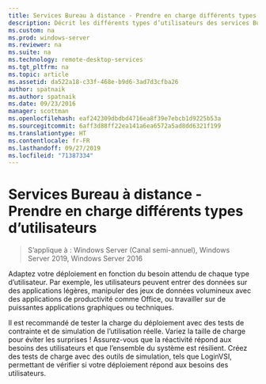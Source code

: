 ```yaml
---
title: Services Bureau à distance - Prendre en charge différents types d’utilisateurs
description: Décrit les différents types d’utilisateurs des services Bureau à distance.
ms.custom: na
ms.prod: windows-server
ms.reviewer: na
ms.suite: na
ms.technology: remote-desktop-services
ms.tgt_pltfrm: na
ms.topic: article
ms.assetid: da522a18-c33f-468e-b9d6-3ad7d3cfba26
author: spatnaik
ms.author: spatnaik
ms.date: 09/23/2016
manager: scottman
ms.openlocfilehash: eaf242309dbdbd4716ea8f39e7ebcb1d9225b53a
ms.sourcegitcommit: 6aff3d88ff22ea141a6ea6572a5ad8dd6321f199
ms.translationtype: HT
ms.contentlocale: fr-FR
ms.lasthandoff: 09/27/2019
ms.locfileid: "71387334"
---
```

# <a name="remote-desktop-services---cater-to-different-kinds-of-users"></a>Services Bureau à distance - Prendre en charge différents types d’utilisateurs

>S’applique à : Windows Server (Canal semi-annuel), Windows Server 2019, Windows Server 2016

Adaptez votre déploiement en fonction du besoin attendu de chaque type d’utilisateur.
Par exemple, les utilisateurs peuvent entrer des données sur des applications légères, manipuler des jeux de données volumineux avec des applications de productivité comme Office, ou travailler sur de puissantes applications graphiques ou techniques.

Il est recommandé de tester la charge du déploiement avec des tests de contrainte et de simulation de l’utilisation réelle. Variez la taille de charge pour éviter les surprises ! Assurez-vous que la réactivité répond aux besoins des utilisateurs et que l’ensemble du système est résilient. Créez des tests de charge avec des outils de simulation, tels que LoginVSI, permettant de vérifier si votre déploiement répond aux besoins des utilisateurs. 
